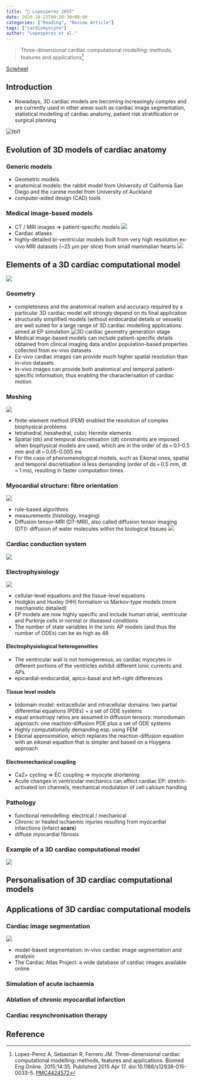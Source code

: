 ```yaml
---
title: "📒 Lopezperez 2015"
date: 2020-10-23T00:20:30+08:00
categories: ["Reading", "Review Article"]
tags: ["cardiomyocyte"]
author: "Lopezperez et al."
---
```


> Three-dimensional cardiac computational modelling: methods, features and applications[^Lopez-Perez2015]

[Sciwheel](https://sciwheel.com/work/#/items/3609994)

<!--more-->

## Introduction
* Nowadays, 3D cardiac models are becoming increasingly complex and are currently used in other areas such as cardiac image segmentation, statistical modelling of cardiac anatomy, patient risk stratification or surgical planning

![tbl1](https://user-images.githubusercontent.com/40054455/86703723-bf6c2200-c046-11ea-9c08-7b7a846db893.png)

## Evolution of 3D models of cardiac anatomy
### Generic models
* Geometric models
* anatomical models: the rabbit model from University of California San Diego and the canine model from University of Auckland
* computer-aided design (CAD) tools
### Medical image-based models
* CT / MRI images => patient-specific models
![](https://www.ncbi.nlm.nih.gov/pmc/articles/PMC4424572/bin/12938_2015_33_Fig1_HTML.jpg)
* Cardiac atlases
* highly-detailed bi-ventricular models built from very high resolution ex-vivo MRI datasets (~25 μm per slice) from small mammalian hearts
![](https://www.ncbi.nlm.nih.gov/pmc/articles/PMC4424572/bin/12938_2015_33_Fig2_HTML.jpg)

## Elements of a 3D cardiac computational model
![](https://www.ncbi.nlm.nih.gov/pmc/articles/PMC4424572/bin/12938_2015_33_Fig3_HTML.jpg)
### Geometry
* completeness and the anatomical realism and accuracy required by a particular 3D cardiac model will strongly depend on its final application
* structurally simplified models (without endocardial details or vessels) are well suited for a large range of 3D cardiac modelling applications aimed at EP simulation
![](https://www.ncbi.nlm.nih.gov/pmc/articles/PMC4424572/bin/12938_2015_33_Fig4_HTML.jpg "3D cardiac geometry generation stage")
* Medical image-based models can include patient-specific details obtained from clinical imaging data and/or population-based properties collected from ex-vivo datasets
* Ex-vivo cardiac images can provide much higher spatial resolution than in-vivo datasets
* In-vivo images can provide both anatomical and temporal patient-specific information, thus enabling the characterisation of cardiac motion
### Meshing
![](https://www.ncbi.nlm.nih.gov/pmc/articles/PMC4424572/bin/12938_2015_33_Fig5_HTML.jpg)
* finite-element method (FEM) enabled the resolution of complex biophysical problems
* tetrahedral, hexahedral, cubic Hermite elements
* Spatial (ds) and temporal discretisation (dt) constraints are imposed when biophysical models are used, which are in the order of ds = 0.1-0.5 mm and dt = 0.05-0.005 ms
* For the case of phenomenological models, such as Eikonal ones, spatial and temporal discretisation is less demanding (order of ds = 0.5 mm, dt = 1 ms), resulting in faster computation times.
### Myocardial structure: fibre orientation
![](https://www.ncbi.nlm.nih.gov/pmc/articles/PMC4424572/bin/12938_2015_33_Fig6_HTML.jpg)
* rule-based algorithms
* measurements (histology, imaging)
* Diffusion tensor-MRI (DT-MRI), also called diffusion tensor imaging (DTI):  diffusion of water molecules within the biological tissues
![](hhttps://www.ncbi.nlm.nih.gov/pmc/articles/PMC4424572/bin/12938_2015_33_Fig7_HTML.jpg)
### Cardiac conduction system
![](https://www.ncbi.nlm.nih.gov/pmc/articles/PMC4424572/bin/12938_2015_33_Fig8_HTML.jpg)
### Electrophysiology
![](https://www.ncbi.nlm.nih.gov/pmc/articles/PMC4424572/bin/12938_2015_33_Fig9_HTML.jpg)
* cellular-level equations and the tissue-level equations
* Hodgkin and Huxley (HH) formalism vs Markov-type models (more mechanistic detailed)
* EP models are now highly specific and include human atrial, ventricular and Purkinje cells in normal or diseased conditions
* The number of state variables in the ionic AP models (and thus the number of ODEs) can be as high as 48
#### Electrophysiological heterogeneities
* The ventricular wall is not homogeneous, as cardiac myocytes in different portions of the ventricles exhibit different ionic currents and APs.
* epicardial-endocardial, apico-basal and left-right differences
#### Tissue level models
* bidomain model: extracellular and intracellular domains: two partial differential equations (PDEs) + a set of ODE systems
* equal anisotropy ratios are assumed in diffusion tensors: monodomain approach: one reaction-diffusion PDE plus a set of ODE systems
* Highly computationally demanding esp. using FEM
* Eikonal approximation, which replaces the reaction-diffusion equation with an eikonal equation that is simpler and based on a Huygens approach
#### Electromechanical coupling
* Ca2+ cycling => EC coupling => myocyte shortening
* Acute changes in ventricular mechanics can affect cardiac EP: stretch-activated ion channels, mechanical modulation of cell calcium handling
### Pathology
* functional remodelling: electrical / mechanical
* Chronic or healed ischaemic injuries resulting from myocardial infarctions (infarct **scars**)
* diffuse myocardial fibrosis
### Example of a 3D cardiac computational model
![](https://www.ncbi.nlm.nih.gov/pmc/articles/PMC4424572/bin/12938_2015_33_Fig10_HTML.jpg)
## Personalisation of 3D cardiac computational models
## Applications of 3D cardiac computational models
### Cardiac image segmentation
![](https://www.ncbi.nlm.nih.gov/pmc/articles/PMC4424572/bin/12938_2015_33_Fig11_HTML.jpg)
* model-based segmentation: in-vivo cardiac image segmentation and analysis
* The Cardiac Atlas Project: a wide database of cardiac images available online
### Simulation of acute ischaemia
### Ablation of chronic myocardial infarction
### Cardiac resynchronisation therapy
## Reference
[^Lopez-Perez2015]: Lopez-Perez A, Sebastian R, Ferrero JM. Three-dimensional cardiac computational modelling: methods, features and applications. Biomed Eng Online. 2015;14:35. Published 2015 Apr 17. doi:10.1186/s12938-015-0033-5. [PMC4424572](https://www.ncbi.nlm.nih.gov/pmc/articles/PMC4424572/)
